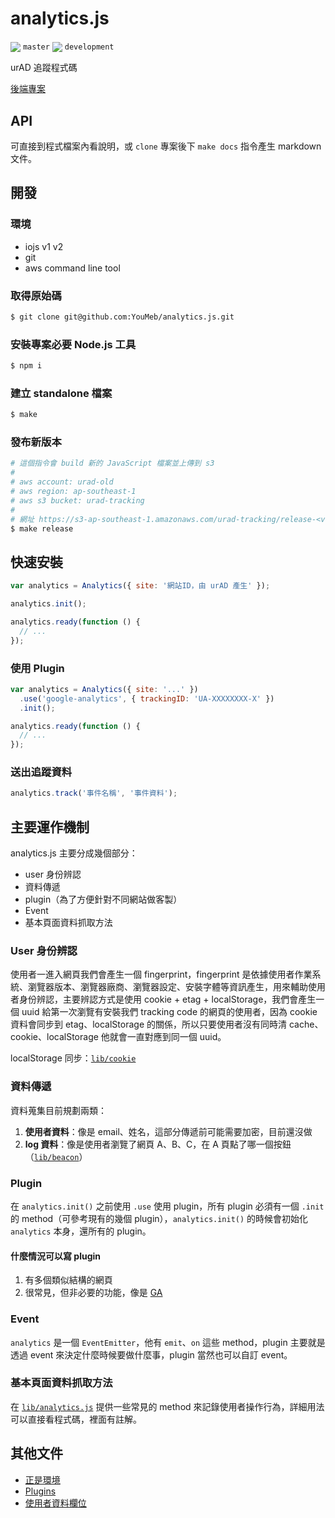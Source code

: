 analytics.js
============

<a href="https://travis-ci.org/YouMeb/analytics.js"><img style="vertical-align: middle" src="https://img.shields.io/travis/YouMeb/analytics.js/master.svg" /></a> `master` <a href="https://travis-ci.org/YouMeb/analytics.js"><img style="vertical-align: middle" src="https://img.shields.io/travis/YouMeb/analytics.js/development.svg" /></a> `development`

urAD 追蹤程式碼

[後端專案](https://bitbucket.org/uradwebtracking/)

## API

可直接到程式檔案內看說明，或 `clone` 專案後下 `make docs` 指令產生 markdown 文件。

## 開發

### 環境

* iojs v1 v2
* git
* aws command line tool

### 取得原始碼

```bash
$ git clone git@github.com:YouMeb/analytics.js.git
```

### 安裝專案必要 Node.js 工具

```bash
$ npm i
```

### 建立 standalone 檔案

```bash
$ make
```

### 發布新版本

```bash
# 這個指令會 build 新的 JavaScript 檔案並上傳到 s3
#
# aws account: urad-old
# aws region: ap-southeast-1
# aws s3 bucket: urad-tracking
#
# 網址 https://s3-ap-southeast-1.amazonaws.com/urad-tracking/release-<version_number>.js
$ make release
```

## 快速安裝

```javascript
var analytics = Analytics({ site: '網站ID，由 urAD 產生' });

analytics.init();

analytics.ready(function () {
  // ...
});
```

### 使用 Plugin

```javascript
var analytics = Analytics({ site: '...' })
  .use('google-analytics', { trackingID: 'UA-XXXXXXXX-X' })
  .init();

analytics.ready(function () {
  // ...  
});
```

### 送出追蹤資料

```javascript
analytics.track('事件名稱', '事件資料');
```

## 主要運作機制

analytics.js 主要分成幾個部分：

* user 身份辨認
* 資料傳遞
* plugin（為了方便針對不同網站做客製）
* Event
* 基本頁面資料抓取方法

### User 身份辨認

使用者一進入網頁我們會產生一個 fingerprint，fingerprint 是依據使用者作業系統、瀏覽器版本、瀏覽器廠商、瀏覽器設定、安裝字體等資訊產生，用來輔助使用者身份辨認，主要辨認方式是使用 cookie + etag + localStorage，我們會產生一個 uuid 給第一次瀏覽有安裝我們 tracking code 的網頁的使用者，因為 cookie 資料會同步到 etag、localStorage 的關係，所以只要使用者沒有同時清 cache、cookie、localStorage 他就會一直對應到同一個 uuid。

localStorage 同步：[`lib/cookie`](https://github.com/YouMeb/analytics.js/tree/master/lib/cookie)

### 資料傳遞

資料蒐集目前規劃兩類：

1. __使用者資料__：像是 email、姓名，這部分傳遞前可能需要加密，目前還沒做
2. __log 資料__：像是使用者瀏覽了網頁 A、B、C，在 A 頁點了哪一個按鈕（[`lib/beacon`](https://github.com/YouMeb/analytics.js/tree/master/lib/beacon)）

### Plugin

在 `analytics.init()` 之前使用 `.use` 使用 plugin，所有 plugin 必須有一個 `.init` 的 method（可參考現有的幾個 plugin），`analytics.init()` 的時候會初始化 `analytics` 本身，還所有的 plugin。

#### 什麼情況可以寫 plugin

1. 有多個類似結構的網頁
2. 很常見，但非必要的功能，像是 [GA](https://github.com/YouMeb/analytics.js-google-analytics)

### Event

`analytics` 是一個 `EventEmitter`，他有 `emit`、`on` 這些 method，plugin 主要就是透過 event 來決定什麼時候要做什麼事，plugin 當然也可以自訂 event。

### 基本頁面資料抓取方法

在 [`lib/analytics.js`](https://github.com/YouMeb/analytics.js/blob/master/lib/analytics.js) 提供一些常見的 method 來記錄使用者操作行為，詳細用法可以直接看程式碼，裡面有註解。

## 其他文件

* [正是環境](https://bitbucket.org/uradwebtracking/doc/src/86522cc12ebf)
* [Plugins](https://github.com/YouMeb/analytics.js/wiki/Plugins)
* [使用者資料欄位](https://github.com/YouMeb/analytics.js/wiki/%E4%BD%BF%E7%94%A8%E8%80%85%E8%B3%87%E6%96%99%E6%AC%84%E4%BD%8D)
